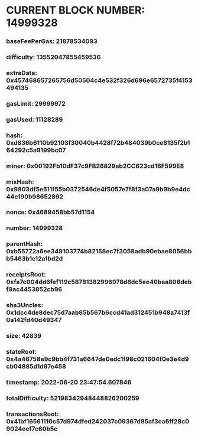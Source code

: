 # CURRENT BLOCK NUMBER: 14999328

### baseFeePerGas: 21878534093
### difficulty: 13552047855459536
### extraData: 0x457468657265756d50504c4e532f326d696e6572735f4153494135
### gasLimit: 29999972
### gasUsed: 11128289
### hash: 0xd836b6110b92103f30040b4428f72b484039b0ce8135f2b164292c5a9199bc07
### miner: 0x00192Fb10dF37c9FB26829eb2CC623cd1BF599E8
### mixHash: 0x9803df5e511f55b0372546de4f5057e7f8f3a07a9b9b9e4dc44e190b98652892
### nonce: 0x4689458bb57d1154
### number: 14999328
### parentHash: 0xb55772a6ee349103774b82158ec7f3058adb90ebae8056bbb5463b1c12a1bd2d
### receiptsRoot: 0xfa7c004dd6fef119c58781382996978d8dc5ee40baa808debf9ac4453852cb96
### sha3Uncles: 0x1dcc4de8dec75d7aab85b567b6ccd41ad312451b948a7413f0a142fd40d49347
### size: 42839
### stateRoot: 0x4a46758e9c9bb4f731a6647de0edc1f98c021604f0e3e4d9cb04885d1d97e458
### timestamp: 2022-06-20 23:47:54.607846
### totalDifficulty: 52198342948448826200259
### transactionsRoot: 0x41bf16561110c57d974dfed242037c09367d85af3ca6ff28c09024eef7c60b5c

